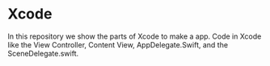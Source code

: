 # Xcode
In this repository we show the parts of Xcode to make a app. Code in Xcode like the View Controller, Content View, AppDelegate.Swift, and the SceneDelegate.swift.
